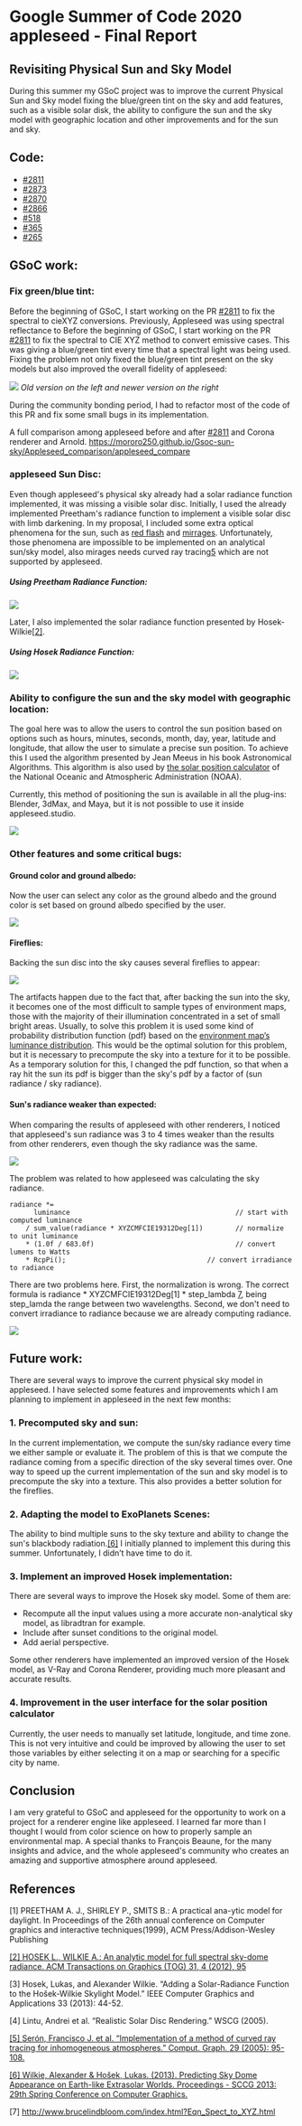 # Google Summer of Code 2020 appleseed - Final Report
 
## Revisiting Physical Sun and Sky Model

During this summer my GSoC project was to improve the current Physical Sun and Sky model fixing the blue/green tint on the sky and add features, such as a visible solar disk, the ability to configure the sun and the sky model with geographic location and other improvements and for the sun and sky.

## Code:

* [#2811](https://github.com/appleseedhq/appleseed/pull/2811) 
* [#2873](https://github.com/appleseedhq/appleseed/pull/2873)
* [#2870](https://github.com/appleseedhq/appleseed/pull/2870)
* [#2866](https://github.com/appleseedhq/appleseed/pull/2866)
* [#518](https://github.com/appleseedhq/blenderseed/pull/518)
* [#365](https://github.com/appleseedhq/appleseed-max/pull/365)
* [#265](https://github.com/appleseedhq/appleseed-maya/pull/235)

## GSoC work:

### Fix green/blue tint:

Before the beginning of GSoC, I start working on the PR [#2811](https://github.com/appleseedhq/appleseed/pull/2811) to fix the spectral to cieXYZ conversions. Previously, Appleseed was using spectral reflectance to 	Before the beginning of GSoC, I start working on the PR [#2811](https://github.com/appleseedhq/appleseed/pull/2811) to fix the spectral to CIE XYZ method to convert emissive cases. This was giving a blue/green tint every time that a spectral light was being used. Fixing the problem not only fixed the blue/green tint present on the sky models but also improved the overall fidelity of appleseed:

![](final_report_assets/compare_sky.png)
*Old version on the left and newer version on the right*

During the community bonding period, I had to refactor most of the code of this PR and fix some small bugs in its implementation.

A full comparison among appleseed before and after [#2811](https://github.com/appleseedhq/appleseed/pull/2811) and Corona renderer and Arnold.
https://mororo250.github.io/Gsoc-sun-sky/Appleseed_comparison/appleseed_compare

### appleseed Sun Disc:

Even though appleseed's physical sky already had a solar radiance function implemented, it was missing a visible solar disc. Initially, I used the already implemented Preetham's radiance function to implement a visible solar disc with limb darkening. In my proposal, I included some extra optical phenomena for the sun, such as [red flash](https://www.sciencephoto.com/media/536661/view/red-flash-of-the-sun) and [mirrages](https://en.wikipedia.org/wiki/Mirage_of_astronomical_objects). Unfortunately, those phenomena are impossible to be implemented on an analytical sun/sky model, also mirages needs curved ray tracing[5](https://www.sciencedirect.com/science/article/abs/pii/S0097849304001967?via%3Dihub) which are not supported by appleseed.

##### Using Preetham Radiance Function:

![](final_report_assets/Preetham_Sun.jpg)

Later, I also implemented the solar radiance function presented by Hosek-Wilkie[[2]](https://cgg.mff.cuni.cz/projects/SkylightModelling/).

##### Using Hosek Radiance Function:

![](final_report_assets/Hosek_Sun.jpg)

### Ability to configure the sun and the sky model with geographic location:

The goal here was to allow the users to control the sun position based on options such as hours, minutes, seconds, month, day, year, latitude and longitude, that allow the user to simulate a precise sun position. To achieve this I used the algorithm presented by Jean Meeus in his book Astronomical Algorithms. This algorithm is also used by [the solar position calculator](https://www.esrl.noaa.gov/gmd/grad/solcalc/index.html) of the National Oceanic and Atmospheric Administration (NOAA).
 
Currently, this method of positioning the sun is available in all the plug-ins: Blender, 3dMax, and Maya, but it is not possible to use it inside appleseed.studio.

![](final_report_assets/ezgif.com-gif-maker.gif)

### Other features and some critical bugs:

#### Ground color and ground albedo:

Now the user can select any color as the ground albedo and the ground color is set based on ground albedo specified by the user.

![](final_report_assets/ground_color.jpg)

#### Fireflies:

Backing the sun disc into the sky causes several fireflies to appear:

![](final_report_assets/fireflies.jpg)

The artifacts happen due to the fact that, after backing the sun into the sky, it becomes one of the most difficult to sample types of environment maps, those with the majority of their illumination concentrated in a set of small bright areas. Usually, to solve this problem it is used some kind of probability distribution function (pdf) based on the [environment map’s luminance distribution](http://web.cs.wpi.edu/~emmanuel/courses/cs563/S07/projects/envsample.pdf). This would be the optimal solution for this problem, but it is necessary to precompute the sky into a texture for it to be possible. As a temporary solution for this, I changed the pdf function, so that when a ray hit the sun its pdf is bigger than the sky's pdf by a factor of (sun radiance / sky radiance). 

#### Sun's radiance weaker than expected:

When comparing the results of appleseed with other renderers, I noticed that appleseed's sun radiance was 3 to 4 times weaker than the results from other renderers, even though the sky radiance was the same.

![](final_report_assets/sun_radiance_before.jpg)

The problem was related to how appleseed was calculating the sky radiance.
<pre><code>radiance *=
      luminance                                         // start with computed luminance
    / sum_value(radiance * XYZCMFCIE19312Deg[1])        // normalize to unit luminance
    * (1.0f / 683.0f)                                   // convert lumens to Watts
    * RcpPi<float>();                                   // convert irradiance to radiance</code></pre>

There are two problems here. First, the normalization is wrong. The correct formula is radiance * XYZCMFCIE19312Deg[1] * step_lambda [7](http://www.brucelindbloom.com/index.html?Eqn_Spect_to_XYZ.html), being step_lamda the range between two wavelengths. Second, we don't need to convert irradiance to radiance because we are already computing radiance.

![](final_report_assets/sun_radiance_after.jpg)

## Future work:

There are several ways to improve the current physical sky model in appleseed. I have selected some features and improvements which I am planning to implement in appleseed in the next few months:

### 1. Precomputed sky and sun:

In the current implementation, we compute the sun/sky radiance every time we either sample or evaluate it. The problem of this is that we compute the radiance coming from a specific direction of the sky several times over. One way to speed up the current implementation of the sun and sky model is to precompute the sky into a texture. This also provides a better solution for the fireflies.

### 2. Adapting the model to ExoPlanets Scenes:

The ability to bind multiple suns to the sky texture and ability to change the sun's blackbody radiation.[[6]](https://cgg.mff.cuni.cz/projects/SkylightModelling/sccg_2013_alien_sun_preprint.pdf)
I initially planned to implement this during this summer. Unfortunately, I didn’t have time to do it.

### 3. Implement an improved Hosek implementation:

There are several ways to improve the Hosek sky model. Some of them are:

* Recompute all the input values using a more accurate non-analytical sky model, as libradtran for example.
* Include after sunset conditions to the original model.
* Add aerial perspective.

Some other renderers have implemented an improved version of the Hosek model, as V-Ray and Corona Renderer, providing much more pleasant and accurate results.

### 4. Improvement in the user interface for the solar position calculator

Currently, the user needs to manually set latitude, longitude, and time zone. This is not very intuitive and could be improved by allowing the user to set those variables by either selecting it on a map or searching for a specific city by name.

## Conclusion

I am very grateful to GSoC and appleseed for the opportunity to work on a project for a renderer engine like appleseed. I learned far more than I thought I would from color science on how to properly sample an environmental map. A special thanks to François Beaune, for the many insights and advice, and the whole appleseed's community who creates an amazing and supportive atmosphere around appleseed.

## References

[1] PREETHAM A. J., SHIRLEY P., SMITS B.: A practical ana-ytic model for daylight. In Proceedings of the 26th annual conference on Computer graphics and interactive techniques(1999), ACM Press/Addison-Wesley Publishing

[[2] HOSEK L., WILKIE A.: An analytic model for full spectral sky-dome radiance. ACM Transactions on Graphics (TOG) 31, 4 (2012), 95](https://cgg.mff.cuni.cz/projects/SkylightModelling)

[3] Hosek, Lukas, and Alexander Wilkie. “Adding a Solar-Radiance Function to the Hošek-Wilkie Skylight Model.” IEEE Computer Graphics and Applications 33 (2013): 44-52.

[4] Lintu, Andrei et al. “Realistic Solar Disc Rendering.” WSCG (2005).

[[5] Serón, Francisco J. et al. “Implementation of a method of curved ray tracing for inhomogeneous atmospheres.” Comput. Graph. 29 (2005): 95-108.](https://www.sciencedirect.com/science/article/abs/pii/S0097849304001967?via%3Dihub)

[[6] Wilkie, Alexander & Hošek, Lukas. (2013). Predicting Sky Dome Appearance on Earth-like Extrasolar Worlds. Proceedings - SCCG 2013: 29th Spring Conference on Computer Graphics.](https://cgg.mff.cuni.cz/projects/SkylightModelling/sccg_2013_alien_sun_preprint.pdf)

[7] http://www.brucelindbloom.com/index.html?Eqn_Spect_to_XYZ.html
